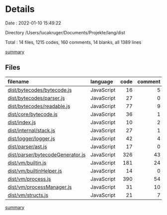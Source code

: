 # Details

Date : 2022-01-10 15:49:22

Directory /Users/lucakruger/Documents/Projekte/lang/dist

Total : 14 files,  1215 codes, 160 comments, 14 blanks, all 1389 lines

[summary](results.md)

## Files
| filename | language | code | comment | blank | total |
| :--- | :--- | ---: | ---: | ---: | ---: |
| [dist/bytecodes/bytecode.js](/dist/bytecodes/bytecode.js) | JavaScript | 16 | 5 | 1 | 22 |
| [dist/bytecodes/parser.js](/dist/bytecodes/parser.js) | JavaScript | 27 | 0 | 1 | 28 |
| [dist/bytecodes/readable.js](/dist/bytecodes/readable.js) | JavaScript | 77 | 9 | 1 | 87 |
| [dist/core/bytecode.js](/dist/core/bytecode.js) | JavaScript | 36 | 1 | 1 | 38 |
| [dist/index.js](/dist/index.js) | JavaScript | 10 | 2 | 1 | 13 |
| [dist/internal/stack.js](/dist/internal/stack.js) | JavaScript | 27 | 1 | 1 | 29 |
| [dist/logger/logger.js](/dist/logger/logger.js) | JavaScript | 42 | 4 | 1 | 47 |
| [dist/parser/ast.js](/dist/parser/ast.js) | JavaScript | 17 | 0 | 1 | 18 |
| [dist/parser/bytecodeGenerator.js](/dist/parser/bytecodeGenerator.js) | JavaScript | 326 | 43 | 1 | 370 |
| [dist/vm/builtin.js](/dist/vm/builtin.js) | JavaScript | 181 | 24 | 1 | 206 |
| [dist/vm/builtinHelper.js](/dist/vm/builtinHelper.js) | JavaScript | 14 | 0 | 1 | 15 |
| [dist/vm/process.js](/dist/vm/process.js) | JavaScript | 390 | 54 | 1 | 445 |
| [dist/vm/processManager.js](/dist/vm/processManager.js) | JavaScript | 31 | 10 | 1 | 42 |
| [dist/vm/structs.js](/dist/vm/structs.js) | JavaScript | 21 | 7 | 1 | 29 |

[summary](results.md)